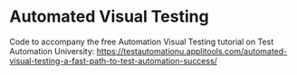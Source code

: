 # Automated Visual Testing
Code to accompany the free Automation Visual Testing tutorial on Test Automation University:
https://testautomationu.applitools.com/automated-visual-testing-a-fast-path-to-test-automation-success/
